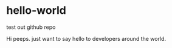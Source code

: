 # hello-world
test out github repo

Hi peeps. just want to say hello to developers around the world.
